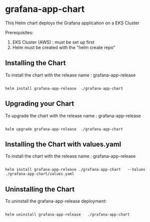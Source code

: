 # grafana-app-chart

This Helm chart deploys the Grafana application on a EKS Cluster

Prerequisites:
1) EKS Cluster (AWS) : must be set up first 
2) Helm must be created with the "helm create repo"



## Installing the Chart

To install the chart with the release name : grafana-app-release

```

helm install grafana-app-release  ./grafana-app-chart

```


## Upgrading your Chart

To upgrade the chart with the release name : grafana-app-release

```

helm upgrade grafana-app-release  ./grafana-app-chart

```

## Installing the Chart with values.yaml

To install the chart with the release name : grafana-app-release 

```

helm install grafana-app-release ./grafana-app-chart   --Values ./grafana-app-chart/values.yaml

```



## Uninstalling the Chart

To uninstall the grafana-app-release deployment:

```

helm uninstall grafana-app-release   ./grafana-app-chart

```

